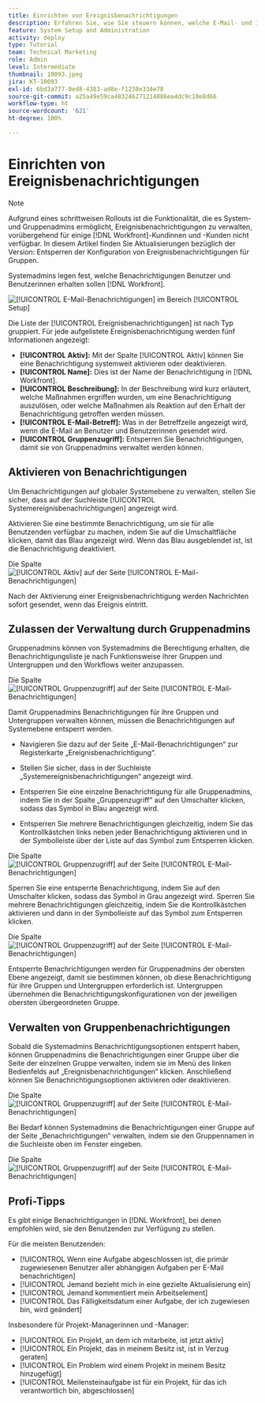 ```yaml
---
title: Einrichten von Ereignisbenachrichtigungen
description: Erfahren Sie, wie Sie steuern können, welche E-Mail- und In-App-Benachrichtigungen Benutzer und Benutzerinnen erhalten, indem Sie Ereignisbenachrichtigungen verwalten.
feature: System Setup and Administration
activity: deploy
type: Tutorial
team: Technical Marketing
role: Admin
level: Intermediate
thumbnail: 10093.jpeg
jira: KT-10093
exl-id: 6bd3a777-0ed8-4383-ad8e-f1238e334e78
source-git-commit: a25a49e59ca483246271214886ea4dc9c10e8d66
workflow-type: ht
source-wordcount: '621'
ht-degree: 100%

---
```


<!---
this has the same content as the system administrator notification setup and mangement section of the email and inapp notificiations learning path
--->

<!---
add URL link in the note at the top of the LP
--->

# Einrichten von Ereignisbenachrichtigungen

>[!NOTE]
>
>Aufgrund eines schrittweisen Rollouts ist die Funktionalität, die es System- und Gruppenadmins ermöglicht, Ereignisbenachrichtigungen zu verwalten, vorübergehend für einige [!DNL Workfront]-Kundinnen und -Kunden nicht verfügbar. In diesem Artikel finden Sie Aktualisierungen bezüglich der Version: Entsperren der Konfiguration von Ereignisbenachrichtigungen für Gruppen.

Systemadmins legen fest, welche Benachrichtigungen Benutzer und Benutzerinnen erhalten sollen [!DNL Workfront].

![[!UICONTROL E-Mail-Benachrichtigungen] im Bereich [!UICONTROL Setup]](assets/admin-fund-notifications-1.png)

Die Liste der [!UICONTROL Ereignisbenachrichtigungen] ist nach Typ gruppiert. Für jede aufgelistete Ereignisbenachrichtigung werden fünf Informationen angezeigt:

* **[!UICONTROL Aktiv]:** Mit der Spalte [!UICONTROL Aktiv] können Sie eine Benachrichtigung systemweit aktivieren oder deaktivieren.
* **[!UICONTROL Name]:** Dies ist der Name der Benachrichtigung in [!DNL Workfront].
* **[!UICONTROL Beschreibung]:** In der Beschreibung wird kurz erläutert, welche Maßnahmen ergriffen wurden, um eine Benachrichtigung auszulösen, oder welche Maßnahmen als Reaktion auf den Erhalt der Benachrichtigung getroffen werden müssen.
* **[!UICONTROL E-Mail-Betreff]:** Was in der Betreffzeile angezeigt wird, wenn die E-Mail an Benutzer und Benutzerinnen gesendet wird.
* **[!UICONTROL Gruppenzugriff]:** Entsperren Sie Benachrichtigungen, damit sie von Gruppenadmins verwaltet werden können.

## Aktivieren von Benachrichtigungen

Um Benachrichtigungen auf globaler Systemebene zu verwalten, stellen Sie sicher, dass auf der Suchleiste [!UICONTROL Systemereignisbenachrichtigungen] angezeigt wird.

Aktivieren Sie eine bestimmte Benachrichtigung, um sie für alle Benutzenden verfügbar zu machen, indem Sie auf die Umschaltfläche klicken, damit das Blau angezeigt wird. Wenn das Blau ausgeblendet ist, ist die Benachrichtigung deaktiviert.

Die Spalte ![[!UICONTROL Aktiv] auf der Seite [!UICONTROL E-Mail-Benachrichtigungen]](assets/admin-fund-notifications-2.png)

Nach der Aktivierung einer Ereignisbenachrichtigung werden Nachrichten sofort gesendet, wenn das Ereignis eintritt.

## Zulassen der Verwaltung durch Gruppenadmins

Gruppenadmins können von Systemadmins die Berechtigung erhalten, die Benachrichtigungsliste je nach Funktionsweise ihrer Gruppen und Untergruppen und den Workflows weiter anzupassen.

Die Spalte ![[!UICONTROL Gruppenzugriff] auf der Seite [!UICONTROL E-Mail-Benachrichtigungen]](assets/ganotifications_01.png)

Damit Gruppenadmins Benachrichtigungen für ihre Gruppen und Untergruppen verwalten können, müssen die Benachrichtigungen auf Systemebene entsperrt werden.

* Navigieren Sie dazu auf der Seite „E-Mail-Benachrichtigungen“ zur Registerkarte „Ereignisbenachrichtigung“.

* Stellen Sie sicher, dass in der Suchleiste „Systemereignisbenachrichtigungen“ angezeigt wird.

* Entsperren Sie eine einzelne Benachrichtigung für alle Gruppenadmins, indem Sie in der Spalte „Gruppenzugriff“ auf den Umschalter klicken, sodass das Symbol in Blau angezeigt wird.

* Entsperren Sie mehrere Benachrichtigungen gleichzeitig, indem Sie das Kontrollkästchen links neben jeder Benachrichtigung aktivieren und in der Symbolleiste über der Liste auf das Symbol zum Entsperren klicken.

Die Spalte ![[!UICONTROL Gruppenzugriff] auf der Seite [!UICONTROL E-Mail-Benachrichtigungen]](assets/ganotifications_02.png)

Sperren Sie eine entsperrte Benachrichtigung, indem Sie auf den Umschalter klicken, sodass das Symbol in Grau angezeigt wird. Sperren Sie mehrere Benachrichtigungen gleichzeitig, indem Sie die Kontrollkästchen aktivieren und dann in der Symbolleiste auf das Symbol zum Entsperren klicken.

Die Spalte ![[!UICONTROL Gruppenzugriff] auf der Seite [!UICONTROL E-Mail-Benachrichtigungen]](assets/ganotifications_03.png)

Entsperrte Benachrichtigungen werden für Gruppenadmins der obersten Ebene angezeigt, damit sie bestimmen können, ob diese Benachrichtigung für ihre Gruppen und Untergruppen erforderlich ist. Untergruppen übernehmen die Benachrichtigungskonfigurationen von der jeweiligen obersten übergeordneten Gruppe. ﻿


## Verwalten von Gruppenbenachrichtigungen

Sobald die Systemadmins Benachrichtigungsoptionen entsperrt haben, können Gruppenadmins die Benachrichtigungen einer Gruppe über die Seite der einzelnen Gruppe verwalten, indem sie im Menü des linken Bedienfelds auf „Ereignisbenachrichtigungen“ klicken. Anschließend können Sie Benachrichtigungsoptionen aktivieren oder deaktivieren.

Die Spalte ![[!UICONTROL Gruppenzugriff] auf der Seite [!UICONTROL E-Mail-Benachrichtigungen]](assets/managegroupnotifications_01.png)

Bei Bedarf können Systemadmins die Benachrichtigungen einer Gruppe auf der Seite „Benachrichtigungen“ verwalten, indem sie den Gruppennamen in die Suchleiste oben im Fenster eingeben.

Die Spalte ![[!UICONTROL Gruppenzugriff] auf der Seite [!UICONTROL E-Mail-Benachrichtigungen]](assets/managegroupnotifications_02.png)

## Profi-Tipps

Es gibt einige Benachrichtigungen in [!DNL Workfront], bei denen empfohlen wird, sie den Benutzenden zur Verfügung zu stellen.

Für die meisten Benutzenden:

* [!UICONTROL Wenn eine Aufgabe abgeschlossen ist, die primär zugewiesenen Benutzer aller abhängigen Aufgaben per E-Mail benachrichtigen]
* [!UICONTROL Jemand bezieht mich in eine gezielte Aktualisierung ein]
* [!UICONTROL Jemand kommentiert mein Arbeitselement]
* [!UICONTROL Das Fälligkeitsdatum einer Aufgabe, der ich zugewiesen bin, wird geändert]


Insbesondere für Projekt-Managerinnen und -Manager:

* [!UICONTROL Ein Projekt, an dem ich mitarbeite, ist jetzt aktiv]
* [!UICONTROL Ein Projekt, das in meinem Besitz ist, ist in Verzug geraten]
* [!UICONTROL Ein Problem wird einem Projekt in meinem Besitz hinzugefügt]
* [!UICONTROL Meilensteinaufgabe ist für ein Projekt, für das ich verantwortlich bin, abgeschlossen]

<!---
learn more URLs
--->
